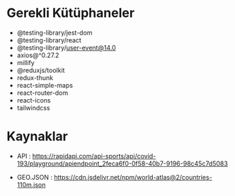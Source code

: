 # Gerekli Kütüphaneler

- @testing-library/jest-dom
- @testing-library/react
- @testing-library/user-event@14.0
- axios@^0.27.2
- millify
- @reduxjs/toolkit
- redux-thunk
- react-simple-maps
- react-router-dom
- react-icons
- tailwindcss

# Kaynaklar

- API : https://rapidapi.com/api-sports/api/covid-193/playground/apiendpoint_2feca6f0-0f58-40b7-9196-98c45c7d5083

- GEO.JSON : https://cdn.jsdelivr.net/npm/world-atlas@2/countries-110m.json
